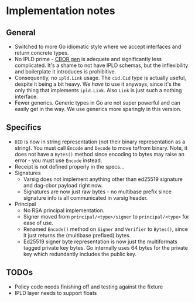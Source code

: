 # Implementation notes

## General

* Switched to more Go idiomatic style where we accept interfaces and return concrete types.
* No IPLD prime - [CBOR gen](https://github.com/whyrusleeping/cbor-gen) is adequete and significantly less complicated. It's a shame to not have IPLD schemas, but the inflexibility and boilerplate it introduces is prohibitive.
* Consequently, no `ipld.Link` usage. The `cid.Cid` type is actually useful, despite it being a bit heavy. We _have_ to use it anyways, since it's the only thing that implements `ipld.Link`. Also `Link` is just such a nothing interface.
* Fewer generics. Generic types in Go are not super powerful and can easily get in the way. We use generics more sparingly in this version.

## Specifics

* `DID` is now in string representation (not their binary representation as a string). You must call `Encode` and `Decode` to move to/from binary. Note, it does not have a `Bytes()` method since encoding to bytes may raise an error - you must use `Encode` instead.
* Receipt is not defined properly in the specs...
* Signatures
  * Varsig does not implement anything other than ed25519 signature and dag-cbor payload right now.
  * Signatures are now just raw bytes - no multibase prefix since signature info is all communicated in varsig header.
* Principal
    * No RSA principal implementation.
    * Signer moved from `principal/<type>/signer` to `principal/<type>` for ease of use.
    * Renamed `Encode()` method on `Signer` and `Verifier` to `Bytes()`, since it just returns the (multibase prefixed) bytes.
    * Ed25519 signer byte representation is now just the multiformats tagged private key bytes. Go internally uses 64 bytes for the private key which redundantly includes the public key.

## TODOs

* Policy code needs finishing off and testing against the fixture
* IPLD layer needs to support floats
